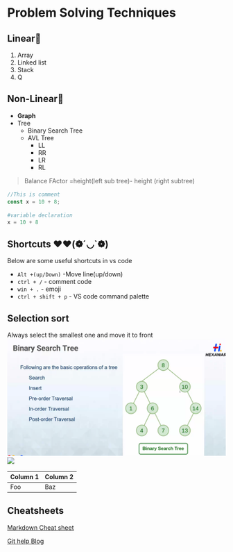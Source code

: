 # Problem Solving Techniques

## Linear🔗
1. Array
2. Linked list
3. Stack
4. Q

## Non-Linear🌳
- **Graph**
- Tree
    - Binary Search Tree
    - AVL Tree
        - LL
        - RR
        - LR
        - RL

> Balance FActor =height(left sub tree)- height (right subtree)


```js
//This is comment
const x = 10 + 8;
```
```python
#variable declaration
x = 10 + 8
```

## Shortcuts ❤️❤️(❁´◡`❁)

Below are some useful shortcuts in vs code


- `Alt +(up/Down)` -Move line(up/down)
- `ctrl + /` - comment code
- `win + .` - emoji
- `ctrl + shift + p` - VS code command palette

## Selection  sort
Always select the smallest one and move it to front
![](./Screenshot%202024-04-23%20140704.png)
![](https://tse3.mm.bing.net/th?id=OIP.HpaJpHqTw61BPS4d-_1MGwHaE7&pid=Api&P=0&h=180)

| Column 1   | Column 2 | 
| ---------- | -------- |
| Foo  | Baz      |

## Cheatsheets
[Markdown Cheat sheet](https://www.markdownguide.org/basic-syntax/#headings)

[Git help Blog](https://ragavkumarv.com/blog/push-project-to-github/#introduction)